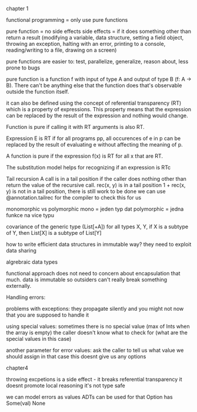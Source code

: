 chapter 1

functional programming =
only use pure functions

pure function = no side effects 
side effects = if it does something other than return a result (modifying a variable, data structure, setting a field object, throwing an exception, halting with an error, printing to a console, reading/writing to a file, drawing on a screen)

pure functions are easier to:
test, parallelize, generalize, reason about, less prone to bugs

pure function is a function f with input of type A and output of type B (f: A -> B). There can't be anything else that the function does that's observable outside the function itself.

it can also be defined using the concept of referential transparency (RT) which is a property of expressions. This property means that the expression can be replaced by the result of the expression and nothing would change.

Function is pure if calling it with RT arguments is also RT.

Expression E is RT if for all programs pp, all occurences of e in p can be replaced by the result of evaluating e without affecting the meaning of p. 

A function is pure if the expression f(x) is RT for all x that are RT.

The substitution model helps for recognizing if an expression is RTc

Tail recursion
A call is in a tail position if the caller does nothing other than return the value of the recursive call.
rec(x, y) is in a tail position
1 + rec(x, y) is not in a tail position, there is still work to be done
we can use @annotation.tailrec for the compiler to check this for us

monomorphic vs polymorphic
mono = jeden typ dat 
polymorphic = jedna funkce na vice typu

covariance of the generic type (List[+A])
for all types X, Y, if X is a subtype of Y, then List[X] is a subtype of List[Y]

how to write efficient data structures in immutable way?
they need to exploit data sharing

algrebraic data types

functional approach does not need to concern about encapsulation that much. data is immutable so outsiders can't really break something externally.

Handling errors:

problems with exceptions:
they propagate silently and you might not now that you are supposed to handle it

using special values:
sometimes there is no special value (max of Ints when the array is empty)
the caller doesn't know what to check for (what are the special values in this case)

another parameter for error values:
ask the caller to tell us what value we should assign in that case
this doesnt give us any options

chapter4

throwing excpetions is a side effect - it breaks referential transparency
it doesnt promote local reasoning
it's not type safe

we can model errors as values
ADTs can be used for that
Option has Some(val) None